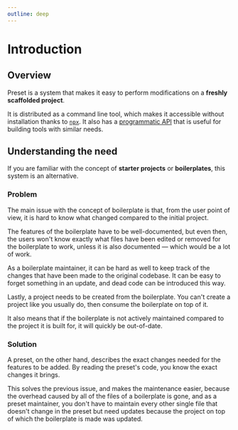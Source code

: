 ```yaml
---
outline: deep
---
```


# Introduction

## Overview

Preset is a system that makes it easy to perform modifications on a **freshly scaffolded project**.

It is distributed as a command line tool, which makes it accessible without installation thanks to [`npx`](https://www.npmjs.com/package/npx). It also has a [programmatic API](/extra-topics/programmatic-api) that is useful for building tools with similar needs.

## Understanding the need

If you are familiar with the concept of **starter projects** or **boilerplates**, this system is an alternative.

### Problem

The main issue with the concept of boilerplate is that, from the user point of view, it is hard to know what changed compared to the initial project.

The features of the boilerplate have to be well-documented, but even then, the users won't know exactly what files have been edited or removed for the boilerplate to work, unless it is also documented — which would be a lot of work.

As a boilerplate maintainer, it can be hard as well to keep track of the changes that have been made to the original codebase. It can be easy to forget something in an update, and dead code can be introduced this way.

Lastly, a project needs to be created from the boilerplate. You can't create a project like you usually do, then consume the boilerplate on top of it.

It also means that if the boilerplate is not actively maintained compared to the project it is built for, it will quickly be out-of-date.

### Solution

A preset, on the other hand, describes the exact changes needed for the features to be added. By reading the preset's code, you know the exact changes it brings.

This solves the previous issue, and makes the maintenance easier, because the overhead caused by all of the files of a boilerplate is gone, and as a preset maintainer, you don't have to maintain every other single file that doesn't change in the preset but need updates because the project on top of which the boilerplate is made was updated.

